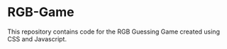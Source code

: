 # RGB-Game
This repository contains code for the RGB Guessing Game created using CSS and Javascript. 
